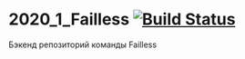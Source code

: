 # 2020_1_Failless [![Build Status](https://travis-ci.com/go-park-mail-ru/2020_1_Failless.svg?branch=master)](https://travis-ci.com/go-park-mail-ru/2020_1_Failless)
Бэкенд репозиторий команды Failless
